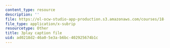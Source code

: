 ```yaml
---
content_type: resource
description: ''
file: https://ol-ocw-studio-app-production.s3.amazonaws.com/courses/18-02-multivariable-calculus-fall-2007/ad0218d246a05e3ab6bc402925674b1c_YP_B0AapU0c.vtt
file_type: application/x-subrip
resourcetype: Other
title: 3play caption file
uid: ad0218d2-46a0-5e3a-b6bc-402925674b1c
---
```

